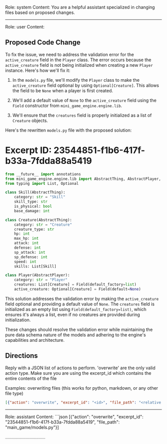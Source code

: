 Role: system
Content: You are a helpful assistant specialized in changing files based on proposed changes.
__________________
Role: user
Content: 
## Proposed Code Change
To fix the issue, we need to address the validation error for the `active_creature` field in the `Player` class. The error occurs because the `active_creature` field is not being initialized when creating a new `Player` instance. Here's how we'll fix it:

1. In the `models.py` file, we'll modify the `Player` class to make the `active_creature` field optional by using `Optional[Creature]`. This allows the field to be `None` when a player is first created.

2. We'll add a default value of `None` to the `active_creature` field using the `Field` constructor from `mini_game_engine.engine.lib`.

3. We'll ensure that the `creatures` field is properly initialized as a list of `Creature` objects.

Here's the rewritten `models.py` file with the proposed solution:

# Excerpt ID: 23544851-f1b6-417f-b33a-7fdda88a5419
```python main_game/models.py
from __future__ import annotations
from mini_game_engine.engine.lib import AbstractThing, AbstractPlayer, Field
from typing import List, Optional

class Skill(AbstractThing):
    category: str = "Skill"
    skill_type: str
    is_physical: bool
    base_damage: int

class Creature(AbstractThing):
    category: str = "Creature"
    creature_type: str
    hp: int
    max_hp: int
    attack: int
    defense: int
    sp_attack: int
    sp_defense: int
    speed: int
    skills: List[Skill]

class Player(AbstractPlayer):
    category: str = "Player"
    creatures: List[Creature] = Field(default_factory=list)
    active_creature: Optional[Creature] = Field(default=None)
```

This solution addresses the validation error by making the `active_creature` field optional and providing a default value of `None`. The `creatures` field is initialized as an empty list using `Field(default_factory=list)`, which ensures it's always a list, even if no creatures are provided during initialization.

These changes should resolve the validation error while maintaining the pure data schema nature of the models and adhering to the engine's capabilities and architecture.

## Directions
Reply with a JSON list of actions to perform. 'overwrite' are the only valid action type. 
Make sure you are using the excerpt_id which contains the entire contents of the file

Examples:
overwriting files (this works for python, markdown, or any other file type)
```json output_example1
[{"action": "overwrite", "excerpt_id": "<id>", "file_path": "<relative file path>"}]
```

__________________
Role: assistant
Content: ```json
[{"action": "overwrite", "excerpt_id": "23544851-f1b6-417f-b33a-7fdda88a5419", "file_path": "main_game/models.py"}]
```
__________________
